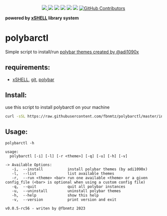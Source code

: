<p align="center">
    <a href="https://www.codefactor.io/repository/github/fbnmtz/polybarctl/">
        <img src="https://www.codefactor.io/repository/github/fbnmtz/polybarctl/badge">
    </a>
    <a href="https://github.com/fbnmtz/polybarctl/issues"><img src="https://img.shields.io/github/issues/fbnmtz/polybarctl.svg"></a>
    <a href="https://img.shields.io/github/forks/fbnmtz/polybarctl.svg"><img src="https://img.shields.io/github/forks/fbnmtz/polybarctl.svg"></a>
    <a href="https://github.com/fbnmtz/polybarctl/stargazers"><img src="https://img.shields.io/github/stars/fbnmtz/polybarctl.svg"></a>
    <a href="https://github.com/fbnmtz/polybarctl/releases"><img src="https://img.shields.io/github/downloads/fbnmtz/polybarctl/total.svg"></a>
    <a href="https://repology.org/metapackage/polybarctl/versions"><img src="https://repology.org/badge/tiny-repos/polybarctl.svg"></a>
    <a href="https://github.com/fbnmtz/polybarctl/graphs/contributors">
      <img alt="GitHub Contributors" src="https://img.shields.io/github/contributors/fbnmtz/polybarctl" />
    </a>
</p>

<!-- <p align="center">
    <img width="250px" src="./docs/logo-torctl.png" align="center" />
</p> -->

**powered by [xSHELL](https://github.com/fbnmtz/xSHELL) library system**

# polybarctl

Simple script to install/run [polybar themes created by @adi1090x](https://github.com/adi1090x/polybar-themes)  

## requirements:

* [xSHELL](https://github.com/fbnmtz/xSHELL), [git](https://github.com/git/git), [polybar](https://github.com/polybar/polybar)

## Install:

use this script to install polybarctl on your machine

```bash
curl -sSL https://raw.githubusercontent.com/fbnmtz/polybarctl/master/install.sh | bash
```

## Usage:

```
polybarctl -h

usage:
  polybarctl [-i] [-l] [-r <theme>] [-q] [-u] [-h] [-v]

-> Available Options:
   -i,  --install           install polybar themes (by adi1090x)
   -l,  --list              list available themes
   -r,  --run <theme> <bar> run one available <theme> or a given config_file (<bar> is optional when using a custom config file)
   -q,  --quit              quit all polybar instances
   -u,  --uninstall         uninstall polybar themes
   -h,  --help              show this help
   -v,  --version           print version and exit

v0.0.5-rc56 - writen by @fbnmtz 2023


```

<!-- ## TODO: -->